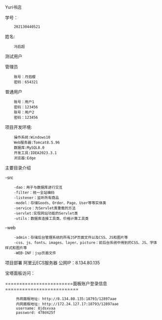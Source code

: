Yuri书店

学号：
        
        202130440521

姓名:

        冯启超

测试用户

管理员

        账号：月抱樱
        密码：654321
        
普通用户

        账号：用户1
        密码：123456
        账号：用户2
        密码：123456
项目开发环境:

        操作系统:Windows10
        Web服务器:Tomcat8.5.96
        数据库:MySQL8.0
        开发工具:IDEA2023.3.1
        浏览器:Edge
主要目录介绍

-src
        
        -dao：用于与数据库进行交互
        -filter：统一全站编码
        -listener：监听所有商品
        -model：存储Goods、Order、Page、User等等实体类
        -service：为Servlet类重载的方法
        -servlet:实现网站功能的Servlet类
        -utils：数据库连接工具类、价格计算工具类
-web

        -admin：存储后台管理系统的所有JSP页面文件以及CSS、JS和图片等
        -css、js、fonts、images、layer、picture：前后台系统中用到的CSS、JS、字体样式和图片等
        -WEB-INF：jsp页面文件

项目部署
阿里云ECS服务器 公网IP：8.134.80.135

宝塔面板访问：

========================面板账户登录信息==========================
        
         外网面板地址: http://8.134.80.135:18793/12897aae
         内网面板地址: http://172.24.127.17:18793/12897aae
         username: 8jdsxvaa
         password: 478d425f
